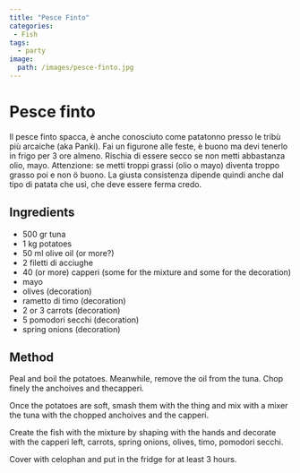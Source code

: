 ```yaml
---
title: "Pesce Finto"
categories:
 - Fish
tags:
  - party
image: 
  path: /images/pesce-finto.jpg
---
```

# Pesce finto

Il pesce finto spacca, è anche conosciuto come patatonno presso le tribù più arcaiche (aka Panki). Fai un figurone alle feste, è buono ma devi tenerlo in frigo per 3 ore almeno. Rischia di essere secco se non metti abbastanza olio, mayo. Attenzione: se metti troppi grassi (olio o mayo) diventa troppo grasso poi e non ö buono. La giusta consistenza dipende quindi anche dal tipo di patata che usi, che deve essere ferma credo.

## Ingredients

- 500 gr tuna
- 1 kg potatoes
- 50 ml olive oil (or more?)
- 2 filetti di acciughe
- 40 (or more) capperi (some for the mixture and some for the decoration)
- mayo
- olives (decoration)
- rametto di timo (decoration)
- 2 or 3 carrots (decoration)
- 5 pomodori secchi (decoration)
- spring onions (decoration)

## Method

Peal and boil the potatoes. Meanwhile, remove the oil from the tuna. Chop finely the anchoives and thecapperi.

Once the potatoes are soft, smash them with the thing and mix with a mixer the tuna with the chopped anchoives and the capperi.

Create the fish with the mixture by shaping with the hands and decorate with the capperi left, carrots, spring onions, olives, timo, pomodori secchi.

Cover with celophan and put in the fridge for at least 3 hours.
